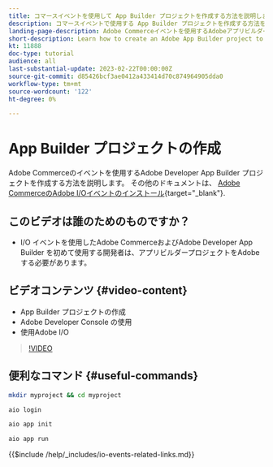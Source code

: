 ```yaml
---
title: コマースイベントを使用して App Builder プロジェクトを作成する方法を説明します
description: コマースイベントで使用する App Builder プロジェクトを作成する方法を説明します
landing-page-description: Adobe Commerceイベントを使用するAdobeアプリビルダープロジェクトの作成方法を説明します
short-description: Learn how to create an Adobe App Builder project to use Adobe Commerce events
kt: 11888
doc-type: tutorial
audience: all
last-substantial-update: 2023-02-22T00:00:00Z
source-git-commit: d85426bcf3ae0412a433414d70c874964905dda0
workflow-type: tm+mt
source-wordcount: '122'
ht-degree: 0%

---
```



# App Builder プロジェクトの作成

Adobe Commerceのイベントを使用するAdobe Developer App Builder プロジェクトを作成する方法を説明します。 その他のドキュメントは、 [Adobe CommerceのAdobe I/Oイベントのインストール](https://developer.adobe.com/commerce/events/get-started/installation/){target="_blank"}.

## このビデオは誰のためのものですか？

* I/O イベントを使用したAdobe CommerceおよびAdobe Developer App Builder を初めて使用する開発者は、アプリビルダープロジェクトをAdobeする必要があります。

## ビデオコンテンツ {#video-content}

* App Builder プロジェクトの作成
* Adobe Developer Console の使用
* 使用Adobe I/O

>[!VIDEO](https://video.tv.adobe.com/v/3415797?quality=12&learn=on)

## 便利なコマンド {#useful-commands}

```bash
mkdir myproject && cd myproject

aio login

aio app init

aio app run
```

{{$include /help/_includes/io-events-related-links.md}}
